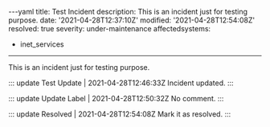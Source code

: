 ---yaml
title: Test Incident
description: This is an incident just for testing purpose.
date: '2021-04-28T12:37:10Z'
modified: '2021-04-28T12:54:08Z'
resolved: true
severity: under-maintenance
affectedsystems:
  - inet_services
---
This is an incident just for testing purpose.

::: update Test Update | 2021-04-28T12:46:33Z
Incident updated.
:::

::: update Update Label | 2021-04-28T12:50:32Z
No comment.
:::

::: update Resolved | 2021-04-28T12:54:08Z
Mark it as resolved.
:::

